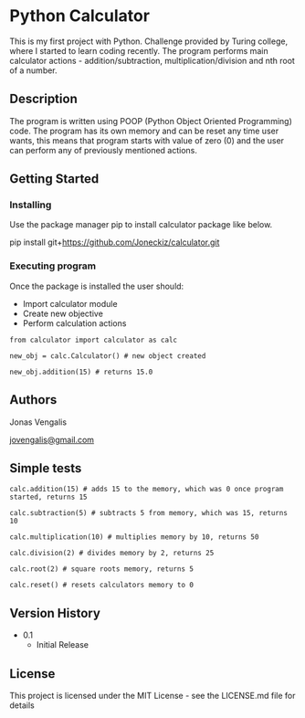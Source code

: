 # Python Calculator

This is my first project with Python. Challenge provided by Turing college, where I started to learn coding recently. The program performs main calculator
actions - addition/subtraction, multiplication/division and nth root of a number.

## Description

The program is written using POOP (Python Object Oriented Programming) code. The program has its own memory and can be reset any time user wants, this means 
that program starts with value of zero (0) and the user can perform any of previously mentioned actions.

## Getting Started

### Installing

Use the package manager pip to install calculator package like below.

pip install git+https://github.com/Joneckiz/calculator.git

### Executing program

Once the package is installed the user should:
* Import calculator module
* Create new objective
* Perform calculation actions

```
from calculator import calculator as calc

new_obj = calc.Calculator() # new object created

new_obj.addition(15) # returns 15.0
```

## Authors

Jonas Vengalis

jovengalis@gmail.com

## Simple tests

```
calc.addition(15) # adds 15 to the memory, which was 0 once program started, returns 15

calc.subtraction(5) # subtracts 5 from memory, which was 15, returns 10

calc.multiplication(10) # multiplies memory by 10, returns 50

calc.division(2) # divides memory by 2, returns 25

calc.root(2) # square roots memory, returns 5

calc.reset() # resets calculators memory to 0
```

## Version History

* 0.1
    * Initial Release

## License

This project is licensed under the MIT License - see the LICENSE.md file for details
